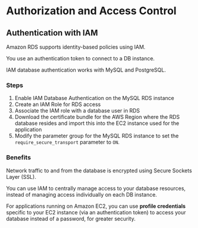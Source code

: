 # Authorization and Access Control

## Authentication with IAM

Amazon RDS supports identity-based policies using IAM.

You use an authentication token to connect to a DB instance.

IAM database authentication works with MySQL and PostgreSQL. 

### Steps

1. Enable IAM Database Authentication on the MySQL RDS instance
2. Create an IAM Role for RDS access
3. Associate the IAM role with a database user in RDS
4. Download the certificate bundle for the AWS Region where the RDS database resides and import this into the EC2 instance used for the application
5. Modify the parameter group for the MySQL RDS instance to set the `require_secure_transport` parameter to `ON`.


### Benefits

Network traffic to and from the database is encrypted using Secure Sockets Layer (SSL).

You can use IAM to centrally manage access to your database resources, instead of managing access individually on each DB instance.

For applications running on Amazon EC2, you can use **profile credentials** specific to your EC2 instance (via an authentication token) to access your database instead of a password, for greater security.
